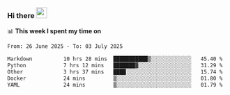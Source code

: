 ### Hi there <a href="https://www.gautamkrishnar.com/"><img src="https://media.giphy.com/media/hvRJCLFzcasrR4ia7z/giphy.gif" width="25px"></a>

📊 **This week I spent my time on**

<!--START_SECTION:waka-->

```txt
From: 26 June 2025 - To: 03 July 2025

Markdown          10 hrs 28 mins  ███████████▒░░░░░░░░░░░░░   45.40 %
Python            7 hrs 12 mins   ███████▓░░░░░░░░░░░░░░░░░   31.29 %
Other             3 hrs 37 mins   ████░░░░░░░░░░░░░░░░░░░░░   15.74 %
Docker            24 mins         ▒░░░░░░░░░░░░░░░░░░░░░░░░   01.80 %
YAML              24 mins         ▒░░░░░░░░░░░░░░░░░░░░░░░░   01.79 %
```

<!--END_SECTION:waka-->

